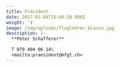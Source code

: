 ```yaml
---
title: Präsident
date: 2017-01-04T15:04:10.000Z
weight: '1'
image: /img/uploads/fluglehrer_blanco.jpg
description: |-
  **Peter Schafferer**

  T 079 404 06 14\
  <mailto:praesident@mfgt.ch>
---
```


